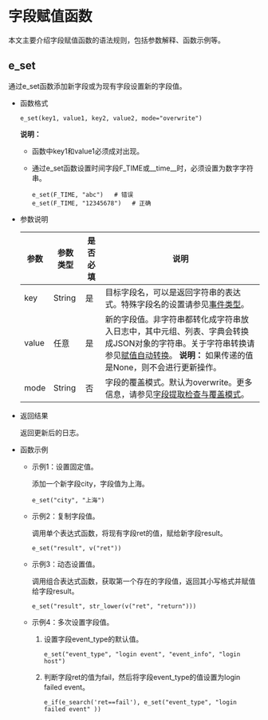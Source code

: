 # 字段赋值函数

本文主要介绍字段赋值函数的语法规则，包括参数解释、函数示例等。

## e\_set

通过e\_set函数添加新字段或为现有字段设置新的字段值。

-   函数格式

    ```
    e_set(key1, value1, key2, value2, mode="overwrite")
    ```

    **说明：**

    -   函数中key1和value1必须成对出现。
    -   通过e\_set函数设置时间字段F\_TIME或\_\_time\_\_时，必须设置为数字字符串。

        ```
        e_set(F_TIME, "abc")   # 错误
        e_set(F_TIME, "12345678")   # 正确
        ```

-   参数说明

    |参数|参数类型|是否必填|说明|
    |--|----|----|--|
    |key|String|是|目标字段名，可以是返回字符串的表达式。特殊字段名的设置请参见[事件类型](/cn.zh-CN/数据加工/数据加工语法/数据结构.md)。|
    |value|任意|是|新的字段值。非字符串都转化成字符串放入日志中，其中元组、列表、字典会转换成JSON对象的字符串。关于字符串转换请参见[赋值自动转换](/cn.zh-CN/数据加工/数据加工语法/数据结构.md)。 **说明：** 如果传递的值是None，则不会进行更新操作。 |
    |mode|String|否|字段的覆盖模式。默认为overwrite。更多信息，请参见[字段提取检查与覆盖模式](/cn.zh-CN/数据加工/数据加工语法/通用参考/字段提取模式.md)。|

-   返回结果

    返回更新后的日志。

-   函数示例
    -   示例1：设置固定值。

        添加一个新字段city，字段值为上海。

        ```
        e_set("city", "上海")
        ```

    -   示例2：复制字段值。

        调用单个表达式函数，将现有字段ret的值，赋给新字段result。

        ```
        e_set("result", v("ret"))
        ```

    -   示例3：动态设置值。

        调用组合表达式函数，获取第一个存在的字段值，返回其小写格式并赋值给字段result。

        ```
        e_set("result", str_lower(v("ret", "return")))
        ```

    -   示例4：多次设置字段值。
        1.  设置字段event\_type的默认值。

            ```
            e_set("event_type", "login event", "event_info", "login host")
            ```

        2.  判断字段ret的值为fail，然后将字段event\_type的值设置为login failed event。

            ```
            e_if(e_search('ret==fail'), e_set("event_type", "login failed event" ))
            ```


